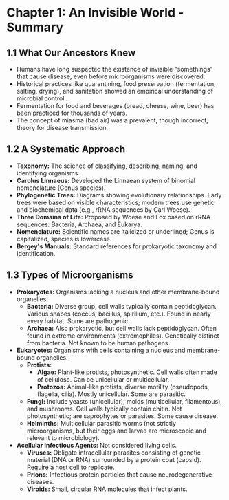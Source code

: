 # Chapter 1: An Invisible World - Summary

## 1.1 What Our Ancestors Knew
*   Humans have long suspected the existence of invisible "somethings" that cause disease, even before microorganisms were discovered.
*   Historical practices like quarantining, food preservation (fermentation, salting, drying), and sanitation showed an empirical understanding of microbial control.
*   Fermentation for food and beverages (bread, cheese, wine, beer) has been practiced for thousands of years.
*   The concept of miasma (bad air) was a prevalent, though incorrect, theory for disease transmission.

## 1.2 A Systematic Approach
*   **Taxonomy:** The science of classifying, describing, naming, and identifying organisms.
*   **Carolus Linnaeus:** Developed the Linnaean system of binomial nomenclature (Genus species).
*   **Phylogenetic Trees:** Diagrams showing evolutionary relationships. Early trees were based on visible characteristics; modern trees use genetic and biochemical data (e.g., rRNA sequences by Carl Woese).
*   **Three Domains of Life:** Proposed by Woese and Fox based on rRNA sequences: Bacteria, Archaea, and Eukarya.
*   **Nomenclature:** Scientific names are italicized or underlined; Genus is capitalized, species is lowercase.
*   **Bergey's Manuals:** Standard references for prokaryotic taxonomy and identification.

## 1.3 Types of Microorganisms
*   **Prokaryotes:** Organisms lacking a nucleus and other membrane-bound organelles.
    *   **Bacteria:** Diverse group, cell walls typically contain peptidoglycan. Various shapes (coccus, bacillus, spirillum, etc.). Found in nearly every habitat. Some are pathogenic.
    *   **Archaea:** Also prokaryotic, but cell walls lack peptidoglycan. Often found in extreme environments (extremophiles). Genetically distinct from bacteria. Not known to be human pathogens.
*   **Eukaryotes:** Organisms with cells containing a nucleus and membrane-bound organelles.
    *   **Protists:**
        *   **Algae:** Plant-like protists, photosynthetic. Cell walls often made of cellulose. Can be unicellular or multicellular.
        *   **Protozoa:** Animal-like protists, diverse motility (pseudopods, flagella, cilia). Mostly unicellular. Some are parasitic.
    *   **Fungi:** Include yeasts (unicellular), molds (multicellular, filamentous), and mushrooms. Cell walls typically contain chitin. Not photosynthetic; are saprophytes or parasites. Some cause disease.
    *   **Helminths:** Multicellular parasitic worms (not strictly microorganisms, but their eggs and larvae are microscopic and relevant to microbiology).
*   **Acellular Infectious Agents:** Not considered living cells.
    *   **Viruses:** Obligate intracellular parasites consisting of genetic material (DNA or RNA) surrounded by a protein coat (capsid). Require a host cell to replicate.
    *   **Prions:** Infectious protein particles that cause neurodegenerative diseases.
    *   **Viroids:** Small, circular RNA molecules that infect plants.
